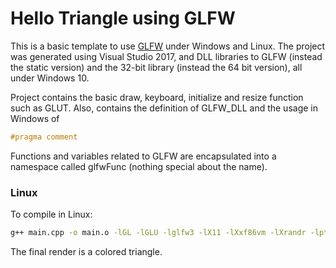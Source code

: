 # Hello Triangle using GLFW

This is a basic template to use [GLFW] under Windows and Linux. The project was generated using Visual Studio 2017, and DLL libraries to GLFW (instead the static version) and the 32-bit library (instead the 64 bit version), all under Windows 10.

Project contains the basic draw, keyboard, initialize and resize function such as GLUT. Also, contains the definition of GLFW_DLL and the usage in Windows of 
```cpp
#pragma comment
```

Functions and variables related to GLFW are encapsulated into a namespace called glfwFunc (nothing special about the name).

### Linux
To compile in Linux:

```sh
g++ main.cpp -o main.o -lGL -lGLU -lglfw3 -lX11 -lXxf86vm -lXrandr -lpthread -lXi
```

The final render is a colored triangle.

[GLFW]:<http://www.glfw.org/>
